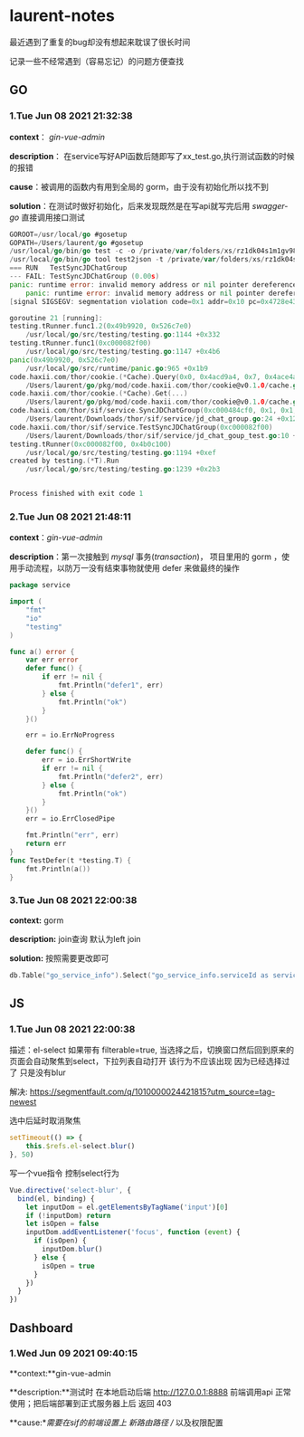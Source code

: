 # laurent-notes
最近遇到了重复的bug却没有想起来耽误了很长时间

记录一些不经常遇到（容易忘记）的问题方便查找

## GO

### 1.Tue Jun 08 2021 21:32:38

**context**： *gin-vue-admin*

**description**： 在service写好API函数后随即写了xx_test.go,执行测试函数的时候的报错

**cause**：被调用的函数内有用到全局的 gorm，由于没有初始化所以找不到

**solution**：在测试时做好初始化，后来发现既然是在写api就写完后用 *swagger-go* 直接调用接口测试

```go
GOROOT=/usr/local/go #gosetup
GOPATH=/Users/laurent/go #gosetup
/usr/local/go/bin/go test -c -o /private/var/folders/xs/rz1dk04s1m1gv98fyc9h9b0m0000gn/T/___TestSyncJDChatGroup_in_code_haxii_com_thor_sif_service code.haxii.com/thor/sif/service #gosetup
/usr/local/go/bin/go tool test2json -t /private/var/folders/xs/rz1dk04s1m1gv98fyc9h9b0m0000gn/T/___TestSyncJDChatGroup_in_code_haxii_com_thor_sif_service -test.v -test.paniconexit0 -test.run ^\QTestSyncJDChatGroup\E$
=== RUN   TestSyncJDChatGroup
--- FAIL: TestSyncJDChatGroup (0.00s)
panic: runtime error: invalid memory address or nil pointer dereference [recovered]
	panic: runtime error: invalid memory address or nil pointer dereference
[signal SIGSEGV: segmentation violation code=0x1 addr=0x10 pc=0x4728e43]

goroutine 21 [running]:
testing.tRunner.func1.2(0x49b9920, 0x526c7e0)
	/usr/local/go/src/testing/testing.go:1144 +0x332
testing.tRunner.func1(0xc000082f00)
	/usr/local/go/src/testing/testing.go:1147 +0x4b6
panic(0x49b9920, 0x526c7e0)
	/usr/local/go/src/runtime/panic.go:965 +0x1b9
code.haxii.com/thor/cookie.(*Cache).Query(0x0, 0x4acd9a4, 0x7, 0x4ace4a5, 0x8, 0x0, 0x4124c80, 0x503dea0)
	/Users/laurent/go/pkg/mod/code.haxii.com/thor/cookie@v0.1.0/cache.go:56 +0x43
code.haxii.com/thor/cookie.(*Cache).Get(...)
	/Users/laurent/go/pkg/mod/code.haxii.com/thor/cookie@v0.1.0/cache.go:41
code.haxii.com/thor/sif/service.SyncJDChatGroup(0xc000484cf0, 0x1, 0x1, 0x1445ed5421144, 0xc0165331d8)
	/Users/laurent/Downloads/thor/sif/service/jd_chat_group.go:24 +0x12a
code.haxii.com/thor/sif/service.TestSyncJDChatGroup(0xc000082f00)
	/Users/laurent/Downloads/thor/sif/service/jd_chat_goup_test.go:10 +0x65
testing.tRunner(0xc000082f00, 0x4b0c100)
	/usr/local/go/src/testing/testing.go:1194 +0xef
created by testing.(*T).Run
	/usr/local/go/src/testing/testing.go:1239 +0x2b3


Process finished with exit code 1

```

### 2.Tue Jun 08 2021 21:48:11

**context**：*gin-vue-admin*

**description**：第一次接触到 *mysql* 事务(*transaction*)， 项目里用的 gorm ，使用手动流程，以防万一没有结束事物就使用 defer 来做最终的操作

```go
package service

import (
	"fmt"
	"io"
	"testing"
)

func a() error {
	var err error
	defer func() {
		if err != nil {
			fmt.Println("defer1", err)
		} else {
			fmt.Println("ok")
		}
	}()

	err = io.ErrNoProgress

	defer func() {
		err = io.ErrShortWrite
		if err != nil {
			fmt.Println("defer2", err)
		} else {
			fmt.Println("ok")
		}
	}()
	err = io.ErrClosedPipe

	fmt.Println("err", err)
	return err
}
func TestDefer(t *testing.T) {
	fmt.Println(a())
}

```

### 3.Tue Jun 08 2021 22:00:38

**context:** gorm

**description:** join查询 默认为left join

**solution:** 按照需要更改即可

```go
db.Table("go_service_info").Select("go_service_info.serviceId as service_id, go_service_info.serviceName as service_name, go_system_info.systemId as system_id, go_system_info.systemName as system_name").Joins("left join go_system_info on go_service_info.systemId = go_system_info.systemId where go_service_info.serviceId <> ? and go_system_info.systemId = ?", "xxx", "xxx").Scan(&results)

```



## JS

### 1.Tue Jun 08 2021 22:00:38

描述：el-select 如果带有 filterable=true, 当选择之后，切换窗口然后回到原来的页面会自动聚焦到select，下拉列表自动打开 该行为不应该出现 因为已经选择过了 只是没有blur

解决: https://segmentfault.com/q/1010000024421815?utm_source=tag-newest

选中后延时取消聚焦

```javascript
setTimeout(() => {
    this.$refs.el-select.blur()
}, 50)
```

写一个vue指令 控制select行为

```js
Vue.directive('select-blur', {
  bind(el, binding) {
    let inputDom = el.getElementsByTagName('input')[0]
    if (!inputDom) return 
    let isOpen = false
    inputDom.addEventListener('focus', function (event) {
      if (isOpen) {
        inputDom.blur()
      } else {
        isOpen = true
      }
    })
  }
})
```

## Dashboard

### 1.Wed Jun 09 2021 09:40:15

**context:**gin-vue-admin

**description:**测试时 在本地启动后端 http://127.0.0.1:8888  前端调用api 正常使用；把后端部署到正式服务器上后 返回 403 

**cause:**需要在sif的前端设置上 新路由路径 /* 以及权限配置

